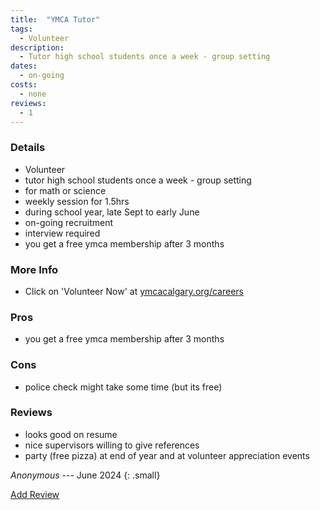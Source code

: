 ```yaml
---
title:  "YMCA Tutor"
tags: 
  - Volunteer
description:
  - Tutor high school students once a week - group setting
dates:
  - on-going
costs:
  - none
reviews:
  - 1
---
```


### Details
- Volunteer
- tutor high school students once a week - group setting
- for math or science
- weekly session for 1.5hrs
- during school year, late Sept to early June
- on-going recruitment
- interview required
- you get a free ymca membership after 3 months

### More Info
- Click on 'Volunteer Now' at [ymcacalgary.org/careers](https://www.ymcacalgary.org/careers)

### Pros
- you get a free ymca membership after 3 months

### Cons
- police check might take some time (but its free)

### Reviews
>  
  - looks good on resume
  - nice supervisors willing to give references
  - party (free pizza) at end of year and at volunteer appreciation events

<cite>Anonymous</cite> --- June 2024
{: .small}

<div markdown="0"><a href="{{site.baseurl}}/contact" class="btn">Add Review</a></div>